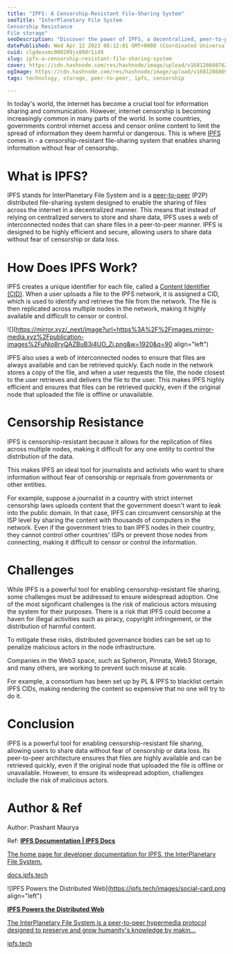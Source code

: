 ```yaml
---
title: "IPFS: A Censorship-Resistant File-Sharing System"
seoTitle: "InterPlanetary File System
Censorship Resistance
File storage"
seoDescription: "Discover the power of IPFS, a decentralized, peer-to-peer file-sharing system that promotes censorship resistance and information freedom."
datePublished: Wed Apr 12 2023 08:12:01 GMT+0000 (Coordinated Universal Time)
cuid: clgdexxmc000209jx89dr1id9
slug: ipfs-a-censorship-resistant-file-sharing-system
cover: https://cdn.hashnode.com/res/hashnode/image/upload/v1681286607628/7319142f-6052-4d45-80ac-375ac55f148f.jpeg
ogImage: https://cdn.hashnode.com/res/hashnode/image/upload/v1681286869154/37cd6eaf-f6a0-4718-bb66-438fd5abe844.jpeg
tags: technology, storage, peer-to-peer, ipfs, censorship

---
```


In today's world, the internet has become a crucial tool for information sharing and communication. However, internet censorship is becoming increasingly common in many parts of the world. In some countries, governments control internet access and censor online content to limit the spread of information they deem harmful or dangerous. This is where [IPFS](https://ipfs.tech/) comes in - a censorship-resistant file-sharing system that enables sharing information without fear of censorship.

# **What is IPFS?**

IPFS stands for InterPlanetary File System and is a [peer-to-peer](https://en.wikipedia.org/wiki/Peer-to-peer) (P2P) distributed file-sharing system designed to enable the sharing of files across the internet in a decentralized manner. This means that instead of relying on centralized servers to store and share data, IPFS uses a web of interconnected nodes that can share files in a peer-to-peer manner. IPFS is designed to be highly efficient and secure, allowing users to share data without fear of censorship or data loss.

# **How Does IPFS Work?**

IPFS creates a unique identifier for each file, called a [Content Identifier (CID)](https://docs.ipfs.tech/concepts/content-addressing/). When a user uploads a file to the IPFS network, it is assigned a CID, which is used to identify and retrieve the file from the network. The file is then replicated across multiple nodes in the network, making it highly available and difficult to censor or control.

![](https://mirror.xyz/_next/image?url=https%3A%2F%2Fimages.mirror-media.xyz%2Fpublication-images%2FuNio8ryQAZBuB3i4UO_Zi.png&w=1920&q=90 align="left")

IPFS also uses a web of interconnected nodes to ensure that files are always available and can be retrieved quickly. Each node in the network stores a copy of the file, and when a user requests the file, the node closest to the user retrieves and delivers the file to the user. This makes IPFS highly efficient and ensures that files can be retrieved quickly, even if the original node that uploaded the file is offline or unavailable.

# **Censorship Resistance**

IPFS is censorship-resistant because it allows for the replication of files across multiple nodes, making it difficult for any one entity to control the distribution of the data.

This makes IPFS an ideal tool for journalists and activists who want to share information without fear of censorship or reprisals from governments or other entities.

For example, suppose a journalist in a country with strict internet censorship laws uploads content that the government doesn't want to leak into the public domain. In that case, IPFS can circumvent censorship at the ISP level by sharing the content with thousands of computers in the network. Even if the government tries to ban IPFS nodes in their country, they cannot control other countries' ISPs or prevent those nodes from connecting, making it difficult to censor or control the information.

# **Challenges**

While IPFS is a powerful tool for enabling censorship-resistant file sharing, some challenges must be addressed to ensure widespread adoption. One of the most significant challenges is the risk of malicious actors misusing the system for their purposes. There is a risk that IPFS could become a haven for illegal activities such as piracy, copyright infringement, or the distribution of harmful content.

To mitigate these risks, distributed governance bodies can be set up to penalize malicious actors in the node infrastructure.

Companies in the Web3 space, such as Spheron, Pinnata, Web3 Storage, and many others, are working to prevent such misuse at scale.

For example, a consortium has been set up by PL & IPFS to blacklist certain IPFS CIDs, making rendering the content so expensive that no one will try to do it.

# **Conclusion**

IPFS is a powerful tool for enabling censorship-resistant file sharing, allowing users to share data without fear of censorship or data loss. Its peer-to-peer architecture ensures that files are highly available and can be retrieved quickly, even if the original node that uploaded the file is offline or unavailable. However, to ensure its widespread adoption, challenges include the risk of malicious actors.

# Author & Ref

Author: Prashant Maurya

Ref: [**IPFS Documentation | IPFS Docs**](https://docs.ipfs.tech/)

[The home page for developer documentation for IPFS, the InterPlanetary File System.](https://docs.ipfs.tech/)

[docs.ipfs.tech](http://docs.ipfs.tech)

![IPFS Powers the Distributed Web](https://ipfs.tech/images/social-card.png align="left")

[**IPFS Powers the Distributed Web**](https://ipfs.tech/)

[The InterPlanetary File System is a peer-to-peer hypermedia protocol designed to preserve and grow humanity's knowledge by makin…](https://ipfs.tech/)

[ipfs.tech](http://ipfs.tech)
